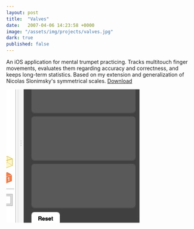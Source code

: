 ```yaml
---
layout: post
title:  "Valves"
date:   2007-04-06 14:23:58 +0000
image: "/assets/img/projects/valves.jpg"
dark: true
published: false
---
```



An iOS application for mental trumpet practicing. Tracks multitouch finger movements, evaluates them regarding accuracy and correctness, and keeps long-term statistics. Based on my extension and generalization of Nicolas Slonimsky's symmetrical scales.
<a href="/assets/files/valves.zip" target="blank">Download</a>

<img src="/assets/img/projects/valves.jpg" />